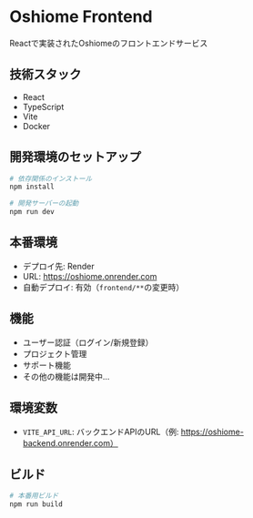 # Oshiome Frontend

Reactで実装されたOshiomeのフロントエンドサービス

## 技術スタック

- React
- TypeScript
- Vite
- Docker

## 開発環境のセットアップ

```bash
# 依存関係のインストール
npm install

# 開発サーバーの起動
npm run dev
```

## 本番環境

- デプロイ先: Render
- URL: https://oshiome.onrender.com
- 自動デプロイ: 有効（`frontend/**`の変更時）

## 機能

- ユーザー認証（ログイン/新規登録）
- プロジェクト管理
- サポート機能
- その他の機能は開発中...

## 環境変数

- `VITE_API_URL`: バックエンドAPIのURL（例: https://oshiome-backend.onrender.com）

## ビルド

```bash
# 本番用ビルド
npm run build
``` 